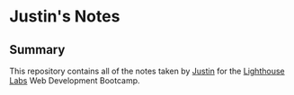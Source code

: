 # Justin's Notes
## Summary 

This repository contains all of the notes taken by [Justin](https://github.com/Janderson1924) for the [Lighthouse Labs](https://www.lighthouselabs.ca/) Web Development Bootcamp.



